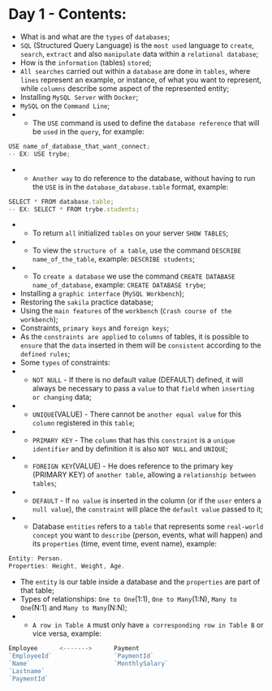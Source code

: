 # Day 1 - Contents: 

* What is and what are the `types` of `databases`; 
* `SQL` (Structured Query Language) is the `most used` language to `create`, `search`, `extract` and also `manipulate` data within a `relational database`; 
* How is the `information` (tables) `stored`; 
* `All searches` carried out within a `database` are done in `tables`, where `lines` represent an example, or instance, of what you want to represent, while `columns` describe some aspect of the represented entity; 
* Installing `MySQL Server` with `Docker`; 
* `MySQL` on the `Command Line`; 
* - The `USE` command is used to define the `database reference` that will be `used` in the `query`, for example: 
```js
USE name_of_database_that_want_connect;
-- EX: USE trybe;
```
* - `Another way` to do reference to the database, without having to run the `USE` is in the `database_database.table` format, example: 
```js
SELECT * FROM database.table;
-- EX: SELECT * FROM trybe.students;
```
* - To return `all` initialized `tables` on your server `SHOW TABLES`; 
* - To view the `structure of a table`, use the command `DESCRIBE name_of_the_table`, example: `DESCRIBE students`; 
* - To `create a database` we use the command `CREATE DATABASE name_of_database`, example: `CREATE DATABASE trybe`; 
* Installing a `graphic interface` (`MySQL Workbench`); 
* Restoring the `sakila` practice database; 
* Using the `main features` of the `workbench` (`Crash course of the workbench`); 
* Constraints, `primary keys` and `foreign keys`; 
* As the `constraints are applied` to `columns` of tables, it is possible to `ensure` that the `data` inserted in them will be `consistent` according to the `defined rules`; 
* Some `types` of constraints: 
* - `NOT NULL` - If there is no default value (DEFAULT) defined, it will always be necessary to pass a `value` to that `field` when `inserting or changing` data;  
* - `UNIQUE`(VALUE) - There cannot be `another equal value` for this `column` registered in this `table`; 
* - `PRIMARY KEY` - The `column` that has this `constraint` is a `unique identifier` and by definition it is also `NOT NULL` and `UNIQUE`; 
* - `FOREIGN KEY`(VALUE) - He does reference to the primary key (PRIMARY KEY) of `another table`, allowing a `relationship between tables`; 
* - `DEFAULT` - If `no value` is inserted in the column (or if the `user` enters a `null value`), the `constraint` will place the `default value` passed to it; 
* - Database `entities` refers to a `table` that represents some `real-world concept` you want to `describe` (person, events, what will happen) and its `properties` (time, event time, event name), example: 
```js
Entity: Person.
Properties: Height, Weight, Age.
```
* The `entity` is our table inside a database and the `properties` are part of that table; 
* Types of relationships: `One to One`(1:1), `One to Many`(1:N), `Many to One`(N:1) and `Many to Many`(N:N); 
* - `A row in Table A` must only have `a corresponding row in Table B` or vice versa, example: 
```js
Employee      <------->      Payment
`EmployeeId`                 `PaymentId`
`Name`                       `MonthlySalary`
`Lastname`
`PaymentId`
```
